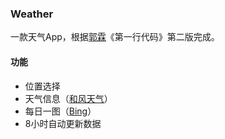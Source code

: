 ### Weather

一款天气App，根据[郭霖](http://my.csdn.net/sinyu890807)《第一行代码》第二版完成。

#### 功能

- 位置选择
- 天气信息（[和风天气](http://www.heweather.com/)）
- 每日一图（[Bing](http://cn.bing.com/)）
- 8小时自动更新数据